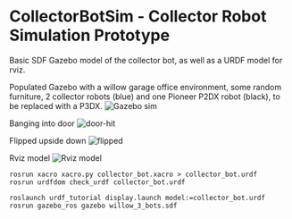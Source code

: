 CollectorBotSim - Collector Robot Simulation Prototype
===============

Basic SDF Gazebo model of the collector bot, as well as a URDF model for rviz.

Populated Gazebo with a willow garage office environment, some random furniture, 2 collector robots (blue) and one Pioneer P2DX robot (black), to be replaced with a P3DX.
![Gazebo sim](http://i.imgur.com/IwvOHYK.png)

Banging into door
![door-hit](http://i.imgur.com/Pe8OOFx.png)

Flipped upside down
![flipped](http://i.imgur.com/8DkWURQ.png)

Rviz model
![Rviz model](http://i.imgur.com/5eSlItk.png)

```
rosrun xacro xacro.py collector_bot.xacro > collector_bot.urdf 
rosrun urdfdom check_urdf collector_bot.urdf

roslaunch urdf_tutorial display.launch model:=collector_bot.urdf
rosrun gazebo_ros gazebo willow_3_bots.sdf 

```
